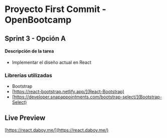 # Proyecto First Commit - OpenBootcamp
## Sprint 3 - Opción A

#### Descripción de la tarea
- Implementar el diseño actual en React
### Librerías utilizadas
- Bootstrap
- [https://react-bootstrap.netlify.app/](React-Bootstrap)
- [https://developer.snapappointments.com/bootstrap-select/](Bootstrap-Select)
## Live Preview
[https://react.daboy.me/](https://react.daboy.me/)